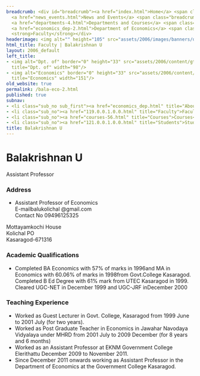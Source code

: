 ```yaml
---
breadcrumb: <div id="breadcrumb"><a href="index.html">Home</a> <span class="breadcrumb_spacer">&gt;</span>
  <a href="news_events.html">News and Events</a> <span class="breadcrumb_spacer">&gt;</span>
  <a href="departments-4.html">Departments and Courses</a> <span class="breadcrumb_spacer">&gt;</span>
  <a href="economics_dep-2.html">Department of Economics</a> <span class="breadcrumb_spacer">&gt;</span>
  <strong>Faculty</strong></div>
headerimage: <img alt="" height="105" src="assets/2006/images/banners/departments.jpg" width="472"/>
html_title: Faculty | Balakrishnan U
layout: 2006_default
left_title:
- <img alt="Dpt. of" border="0" height="33" src="assets/2006/content/gt/fcb6421c7c62628408190d4ca84029e5.png"
  title="Dpt. of" width="98"/>
- <img alt="Economics" border="0" height="33" src="assets/2006/content/gt/e29ea5df62b2d34de5752aabc2a4da7f.png"
  title="Economics" width="151"/>
old_website: true
permalink: /bala-eco-2.html
published: true
subnav:
- <li class="sub_no sub_first"><a href="economics_dep.html" title="About">About</a></li>
- <li class="sub_no"><a href="119.0.0.1.0.0.html" title="Faculty">Faculty</a></li>
- <li class="sub_no"><a href="courses-56.html" title="Courses">Courses</a></li>
- <li class="sub_no"><a href="121.0.0.1.0.0.html" title="Students">Students</a></li>
title: Balakrishnan U
---
```


# Balakrishnan U

Assistant Professor

### Address

  * Assistant Professor of Economics  
E-mailbalukolichal @gmail.com  
Contact No 09496125325  
  
  
Mottayamkochi House  
Kolichal PO  
Kasaragod-671316

### Academic Qualifications

  * Completed BA Economics with 57% of marks in 1996and MA in Economics with 60.06% of marks in 1998from Govt.College Kasaragod. Completed B Ed Degree with 61% mark from UTEC Kasaragod in 1999. Cleared UGC-NET in December 1999 and UGC-JRF inDecember 2000

### Teaching Experience

  * Worked as Guest Lecturer in Govt. College, Kasaragod from 1999 June to 2001 July (for two years).
  * Worked as Post Graduate Teacher in Economics in Jawahar Navodaya Vidyalaya under MHRD from 2001 July to 2009 December (for 8 years and 6 months)
  * Worked as an Assistant Professor at EKNM Government College Elerithattu December 2009 to November 2011.
  * Since December 2011 onwards working as Assistant Professor in the Department of Economics at the Government College Kasaragod.